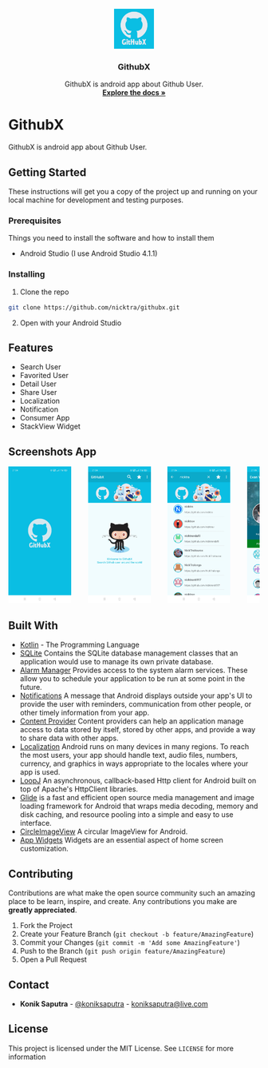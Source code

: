 <p align="center">
  <a href="https://github.com/nicktra/githubx">
    <img src="app/src/main/res/drawable/icon.jpg" alt="Logo" width="80" height="80">
  </a>
</p>

<h3 align="center">GithubX</h3>

<p align="center">
    GithubX is android app about Github User.
    <br />
    <a href="https://github.com/nicktra/githubx"><strong>Explore the docs »</strong></a>
</p>

# GithubX

GithubX is android app about Github User.

## Getting Started

These instructions will get you a copy of the project up and running on your local machine for development and testing purposes.

### Prerequisites

Things you need to install the software and how to install them

* Android Studio (I use Android Studio 4.1.1)

### Installing

1. Clone the repo
```sh
git clone https://github.com/nicktra/githubx.git
```
2. Open with your Android Studio

## Features

* Search User
* Favorited User
* Detail User
* Share User
* Localization
* Notification
* Consumer App
* StackView Widget

## Screenshots App
<pre>
<img src="screenshots/screenshot1.jpg" width="25%">    <img src="screenshots/screenshot2.jpg" width="25%">    <img src="screenshots/screenshot3.jpg" width="25%">    <img src="screenshots/screenshot4.jpg" width="25%">    <img src="screenshots/screenshot5.jpg" width="25%">    <img src="screenshots/screenshot6.jpg" width="25%">    <img src="screenshots/screenshot7.jpg" width="25%">    <img src="screenshots/screenshot8.jpg" width="25%">    <img src="screenshots/screenshot9.jpg" width="25%">    <img src="screenshots/screenshot10.jpg" width="25%">
</pre>

## Built With

* [Kotlin](https://kotlinlang.org/) - The Programming Language
* [SQLite](https://developer.android.com/reference/android/database/sqlite/SQLiteDatabase.html) Contains the SQLite database management classes that an application would use to manage its own private database.
* [Alarm Manager](https://developer.android.com/reference/android/app/AlarmManager.html) Provides access to the system alarm services. These allow you to schedule your application to be run at some point in the future.
* [Notifications](https://developer.android.com/guide/topics/ui/notifiers/notifications) A message that Android displays outside your app's UI to provide the user with reminders, communication from other people, or other timely information from your app.
* [Content Provider](https://developer.android.com/guide/topics/providers/content-providers.html) Content providers can help an application manage access to data stored by itself, stored by other apps, and provide a way to share data with other apps.
* [Localization](https://developer.android.com/guide/topics/resources/localization) Android runs on many devices in many regions. To reach the most users, your app should handle text, audio files, numbers, currency, and graphics in ways appropriate to the locales where your app is used.
* [LoopJ](https://github.com/android-async-http/android-async-http) An asynchronous, callback-based Http client for Android built on top of Apache's HttpClient libraries.
* [Glide](https://github.com/bumptech/glide) is a fast and efficient open source media management and image loading framework for Android that wraps media decoding, memory and disk caching, and resource pooling into a simple and easy to use interface.
* [CircleImageView](https://github.com/hdodenhof/CircleImageView) A circular ImageView for Android.
* [App Widgets](https://developer.android.com/guide/topics/appwidgets/overview) Widgets are an essential aspect of home screen customization.

## Contributing

Contributions are what make the open source community such an amazing place to be learn, inspire, and create. Any contributions you make are **greatly appreciated**.

1. Fork the Project
2. Create your Feature Branch (`git checkout -b feature/AmazingFeature`)
3. Commit your Changes (`git commit -m 'Add some AmazingFeature'`)
4. Push to the Branch (`git push origin feature/AmazingFeature`)
5. Open a Pull Request

## Contact

* **Konik Saputra** - [@koniksaputra](https://twitter.com/koniksaputra) - koniksaputra@live.com

## License

This project is licensed under the MIT License. See `LICENSE` for more information